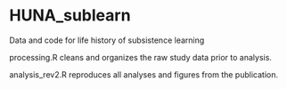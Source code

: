 # HUNA_sublearn
Data and code for life history of subsistence learning

processing.R cleans and organizes the raw study data prior to analysis.

analysis_rev2.R reproduces all analyses and figures from the publication.
